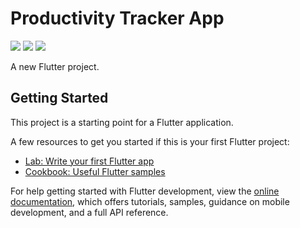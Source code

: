 # Productivity Tracker App


<img src="https://img.shields.io/badge/Flutter-3.19-blue?logo=flutter" />
<img src="https://img.shields.io/badge/Firebase-integrated-yellow?logo=firebase" />
<img src="https://img.shields.io/badge/State%20Management-Provider-green" />

A new Flutter project.

## Getting Started

This project is a starting point for a Flutter application.

A few resources to get you started if this is your first Flutter project:

- [Lab: Write your first Flutter app](https://docs.flutter.dev/get-started/codelab)
- [Cookbook: Useful Flutter samples](https://docs.flutter.dev/cookbook)

For help getting started with Flutter development, view the
[online documentation](https://docs.flutter.dev/), which offers tutorials,
samples, guidance on mobile development, and a full API reference.
